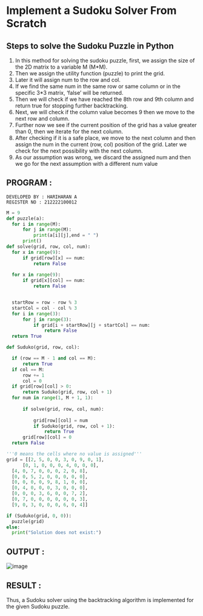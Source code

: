 # Implement a Sudoku Solver From Scratch
## Steps to solve the Sudoku Puzzle in Python
<ol>
  <li>In this method for solving the sudoku puzzle, first, we assign the size of the 2D matrix to a variable M (M*M).</li>
 <li>Then we assign the utility function (puzzle) to print the grid.</li>
<li>Later it will assign num to the row and col.</li>
<li>If we find the same num in the same row or same column or in the specific 3*3 matrix, ‘false’ will be returned.</li>
<li>Then we will check if we have reached the 8th row and 9th column and return true for stopping further backtracking.</li>
<li>Next, we will check if the column value becomes 9 then we move to the next row and column.</li>
<li>Further now we see if the current position of the grid has a value greater than 0, then we iterate for the next column.</li>
<li>After checking if it is a safe place, we move to the next column and then assign the num in the current (row, col) position of the grid. Later we check for the next possibility with the next column.</li>
<li>As our assumption was wrong, we discard the assigned num and then we go for the next assumption with a different num value</li>
</ol>
<h2>PROGRAM :</h2>

```
DEVELOPED BY : HARIHARAN A
REGISTER NO : 212222100012
```

```python
M = 9
def puzzle(a):
  for i in range(M):
      for j in range(M):
          print(a[i][j],end = " ")
      print()
def solve(grid, row, col, num):
  for x in range(9):
      if grid[row][x] == num:
          return False
           
  for x in range(9):
      if grid[x][col] == num:
          return False


  startRow = row - row % 3
  startCol = col - col % 3
  for i in range(3):
      for j in range(3):
          if grid[i + startRow][j + startCol] == num:
              return False
  return True

def Suduko(grid, row, col):

  if (row == M - 1 and col == M):
      return True
  if col == M:
      row += 1
      col = 0
  if grid[row][col] > 0:
      return Suduko(grid, row, col + 1)
  for num in range(1, M + 1, 1): 
   
      if solve(grid, row, col, num):
       
          grid[row][col] = num
          if Suduko(grid, row, col + 1):
              return True
      grid[row][col] = 0
  return False

'''0 means the cells where no value is assigned'''
grid = [[2, 5, 0, 0, 3, 0, 9, 0, 1],
      [0, 1, 0, 0, 0, 4, 0, 0, 0],
  [4, 0, 7, 0, 0, 0, 2, 0, 8],
  [0, 0, 5, 2, 0, 0, 0, 0, 0],
  [0, 0, 0, 0, 9, 8, 1, 0, 0],
  [0, 4, 0, 0, 0, 3, 0, 0, 0],
  [0, 0, 0, 3, 6, 0, 0, 7, 2],
  [0, 7, 0, 0, 0, 0, 0, 0, 3],
  [9, 0, 3, 0, 0, 0, 6, 0, 4]]

if (Suduko(grid, 0, 0)):
  puzzle(grid)
else:
  print("Solution does not exist:")
```

<h2>OUTPUT :</h2>

![image](https://github.com/S-ARVIND01/19AI405ProjExp/assets/118707337/35681437-dc6b-4755-b617-a0418cb71ef6)

<h2>RESULT :</h2>
Thus, a Sudoku solver using the backtracking algorithm is implemented for the given Sudoku puzzle.
